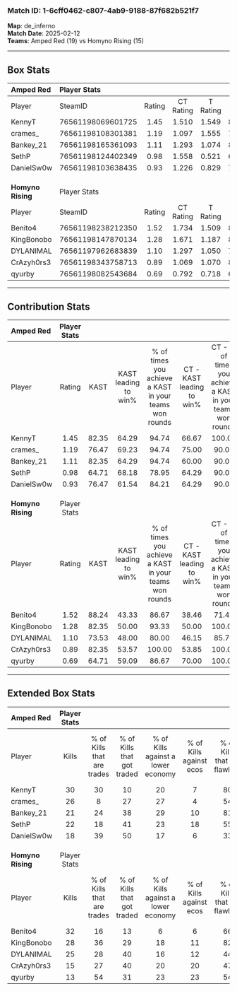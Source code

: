 ### Match ID: 1-6cff0462-c807-4ab9-9188-87f682b521f7  
**Map**: de_inferno  
**Match Date**: 2025-02-12  
**Teams**: Amped Red (19) vs Homyno Rising (15)  

---  

## Box Stats  

| **Amped Red**     | Player Stats      |        |           |          |       |       |       |         |        |      |     |
| :- | :- | :-: | :-: | :-: | :-: | :-: | :-: | :-: | :-: | :-: | :-: |
| Player            | SteamID           | Rating | CT Rating | T Rating | KAST  |  ADR  | Kills | Assists | Deaths | K/D  | HS% |
| KennyT            | 76561198069601725 |  1.45  |   1.510   |  1.549   | 82.35 | 89.2  |  30   |    7    |   18   | 1.67 | 16  |
| crames_           | 76561198108301381 |  1.19  |   1.097   |  1.555   | 76.47 | 87.5  |  26   |   11    |   26   | 1.00 | 61  |
| Bankey_21         | 76561198165361093 |  1.11  |   1.293   |  1.074   | 82.35 | 67.7  |  21   |    4    |   20   | 1.05 | 66  |
| SethP             | 76561198124402349 |  0.98  |   1.558   |  0.521   | 64.71 | 72.7  |  22   |    9    |   24   | 0.92 | 54  |
| DanielSw0w        | 76561198103638435 |  0.93  |   1.226   |  0.829   | 76.47 | 65.7  |  18   |   11    |   25   | 0.72 | 50  |
|                   |                   |        |           |          |       |       |       |         |        |      |     |
|                   |                   |        |           |          |       |       |       |         |        |      |     |
|                   |                   |        |           |          |       |       |       |         |        |      |     |
| **Homyno Rising** | Player Stats      |        |           |          |       |       |       |         |        |      |     |
| Player            | SteamID           | Rating | CT Rating | T Rating | KAST  |  ADR  | Kills | Assists | Deaths | K/D  | HS% |
| Benito4           | 76561198238212350 |  1.52  |   1.734   |  1.509   | 88.24 | 100.9 |  32   |   13    |   23   | 1.39 | 65  |
| KingBonobo        | 76561198147870134 |  1.28  |   1.671   |  1.187   | 82.35 | 83.2  |  28   |   10    |   25   | 1.12 | 35  |
| DYLANIMAL         | 76561197962683839 |  1.10  |   1.297   |  1.050   | 73.53 | 76.5  |  25   |    5    |   25   | 1.00 | 36  |
| CrAzyh0rs3        | 76561198343758713 |  0.89  |   1.069   |  1.070   | 82.35 | 63.9  |  15   |   13    |   25   | 0.60 | 40  |
| qyurby            | 76561198082543684 |  0.69  |   0.792   |  0.718   | 64.71 | 35.5  |  13   |    3    |   19   | 0.68 | 53  |
---  

## Contribution Stats  

| **Amped Red**     | Player Stats |       |                      |                                                        |                           |                                                             |                          |                                                            |
| :- | :-: | :-: | :-: | :-: | :-: | :-: | :-: | :-: |
| Player            |    Rating    | KAST  | KAST leading to win% | % of times you achieve a KAST in your teams won rounds | CT - KAST leading to win% | CT - % of times you achieve a KAST in your teams won rounds | T - KAST leading to win% | T - % of times you achieve a KAST in your teams won rounds |
| KennyT            |     1.45     | 82.35 |        64.29         |                         94.74                          |           66.67           |                           100.00                            |          61.54           |                           88.89                            |
| crames_           |     1.19     | 76.47 |        69.23         |                         94.74                          |           75.00           |                            90.00                            |          64.29           |                           100.00                           |
| Bankey_21         |     1.11     | 82.35 |        64.29         |                         94.74                          |           60.00           |                            90.00                            |          69.23           |                           100.00                           |
| SethP             |     0.98     | 64.71 |        68.18         |                         78.95                          |           64.29           |                            90.00                            |          75.00           |                           66.67                            |
| DanielSw0w        |     0.93     | 76.47 |        61.54         |                         84.21                          |           64.29           |                            90.00                            |          58.33           |                           77.78                            |
|                   |              |       |                      |                                                        |                           |                                                             |                          |                                                            |
|                   |              |       |                      |                                                        |                           |                                                             |                          |                                                            |
|                   |              |       |                      |                                                        |                           |                                                             |                          |                                                            |
| **Homyno Rising** | Player Stats |       |                      |                                                        |                           |                                                             |                          |                                                            |
| Player            |    Rating    | KAST  | KAST leading to win% | % of times you achieve a KAST in your teams won rounds | CT - KAST leading to win% | CT - % of times you achieve a KAST in your teams won rounds | T - KAST leading to win% | T - % of times you achieve a KAST in your teams won rounds |
| Benito4           |     1.52     | 88.24 |        43.33         |                         86.67                          |           38.46           |                            71.43                            |          47.06           |                           100.00                           |
| KingBonobo        |     1.28     | 82.35 |        50.00         |                         93.33                          |           50.00           |                           100.00                            |          50.00           |                           87.50                            |
| DYLANIMAL         |     1.10     | 73.53 |        48.00         |                         80.00                          |           46.15           |                            85.71                            |          50.00           |                           75.00                            |
| CrAzyh0rs3        |     0.89     | 82.35 |        53.57         |                         100.00                         |           53.85           |                           100.00                            |          53.33           |                           100.00                           |
| qyurby            |     0.69     | 64.71 |        59.09         |                         86.67                          |           70.00           |                           100.00                            |          50.00           |                           75.00                            |
---  

## Extended Box Stats  

| **Amped Red**     | Player Stats |                            |                            |                                    |                         |                              |                                 |        |                             |                                     |                          |                               |                            |
| :- | :-: | :-: | :-: | :-: | :-: | :-: | :-: | :-: | :-: | :-: | :-: | :-: | :-: |
| Player            |    Kills     | % of Kills that are trades | % of Kills that got traded | % of Kills against a lower economy | % of Kills against ecos | % of Kills that are flawless | % of Kills that are close duels | Deaths | % of Deaths that get traded | % of Deaths against a lower economy | % of Deaths against ecos | % of Deaths that are flawless | % of Deaths that are close |
| KennyT            |      30      |             30             |             10             |                 20                 |            7            |              80              |                0                |   18   |             28              |                  6                  |            0             |              67               |             11             |
| crames_           |      26      |             8              |             27             |                 27                 |            4            |              54              |                8                |   26   |             31              |                 15                  |            4             |              54               |             8              |
| Bankey_21         |      21      |             24             |             38             |                 29                 |           10            |              81              |                0                |   20   |             30              |                 15                  |            5             |              70               |             0              |
| SethP             |      22      |             18             |             41             |                 23                 |           18            |              55              |                0                |   24   |             25              |                 13                  |            0             |              63               |             4              |
| DanielSw0w        |      18      |             39             |             50             |                 17                 |            6            |              33              |               11                |   25   |             28              |                 12                  |            4             |              60               |             16             |
|                   |              |                            |                            |                                    |                         |                              |                                 |        |                             |                                     |                          |                               |                            |
|                   |              |                            |                            |                                    |                         |                              |                                 |        |                             |                                     |                          |                               |                            |
|                   |              |                            |                            |                                    |                         |                              |                                 |        |                             |                                     |                          |                               |                            |
| **Homyno Rising** | Player Stats |                            |                            |                                    |                         |                              |                                 |        |                             |                                     |                          |                               |                            |
| Player            |    Kills     | % of Kills that are trades | % of Kills that got traded | % of Kills against a lower economy | % of Kills against ecos | % of Kills that are flawless | % of Kills that are close duels | Deaths | % of Deaths that get traded | % of Deaths against a lower economy | % of Deaths against ecos | % of Deaths that are flawless | % of Deaths that are close |
| Benito4           |      32      |             16             |             13             |                 6                  |            6            |              66              |                6                |   23   |             26              |                  9                  |            4             |              48               |             4              |
| KingBonobo        |      28      |             36             |             29             |                 18                 |           11            |              82              |                4                |   25   |             32              |                  4                  |            4             |              56               |             8              |
| DYLANIMAL         |      25      |             28             |             40             |                 16                 |           12            |              44              |               16                |   25   |             20              |                 16                  |            8             |              64               |             4              |
| CrAzyh0rs3        |      15      |             27             |             40             |                 20                 |           20            |              47              |                0                |   25   |             44              |                  4                  |            0             |              60               |             0              |
| qyurby            |      13      |             54             |             31             |                 23                 |           23            |              54              |               15                |   19   |             32              |                  5                  |            0             |              105              |             0              |
